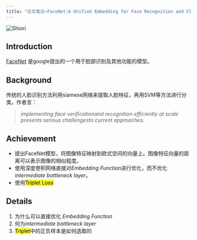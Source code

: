 ```yaml
---
title: "论文笔记—FaceNet:A Unified Embedding for Face Recognition and Clustering"
---
```


![Shiori](https://cloud.githubusercontent.com/assets/992008/3955483/2b9a77ae-2702-11e4-9f28-6afb051271de.png)


## Introduction

[FaceNet](https://www.google.com/url?sa=t&rct=j&q=&esrc=s&source=web&cd=1&ved=0ahUKEwjp7ubb9uXLAhUM5mMKHSaxCqAQFggjMAA&url=http%3A%2F%2Farxiv.org%2Fabs%2F1503.03832&usg=AFQjCNGc_8hK46EzkvB0FOZ4eqObLhD53Q&sig2=xRIbjMEzMIjKLkEFWLdgFQ&cad=rjt) 是google提出的一个用于脸部识别及其他功能的模型。





## Background

传统的人脸识别方法利用siamese网络来提取人脸特征，再用SVM等方法进行分类。作者言：

> *implementing face verificationand recognition efficiently at scale presents serious challengesto current approaches*.





## Achievement

* 提出FaceNet模型，将图像特征映射到欧式空间的向量上。图像特征向量的距离可以表示图像的相似程度。
* 使用深度卷积网络直接对*Embedding Function*进行优化，而不优化*intermediate* *bottleneck* *layer*。
* 使用<mark>Triplet Loss</mark>





## Details

1. 为什么可以直接优化 *Embedding Function*
2. 何为*intermediate bottleneck layer*
3. <mark>Triplet</mark>中的正负样本是如何选取的

